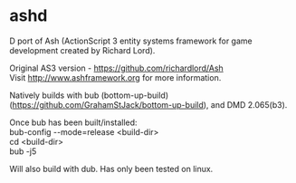 ashd
====

D port of Ash (ActionScript 3 entity systems framework for game development created by Richard Lord).<br/>

Original AS3 version - https://github.com/richardlord/Ash<br/>
Visit http://www.ashframework.org for more information.

Natively builds with bub (bottom-up-build) (https://github.com/GrahamStJack/bottom-up-build), and DMD 2.065(b3).

Once bub has been built/installed:<br/>
bub-config --mode=release &lt;build-dir&gt;<br/>
cd &lt;build-dir&gt;<br/>
bub -j5<br/>

Will also build with dub. Has only been tested on linux.
